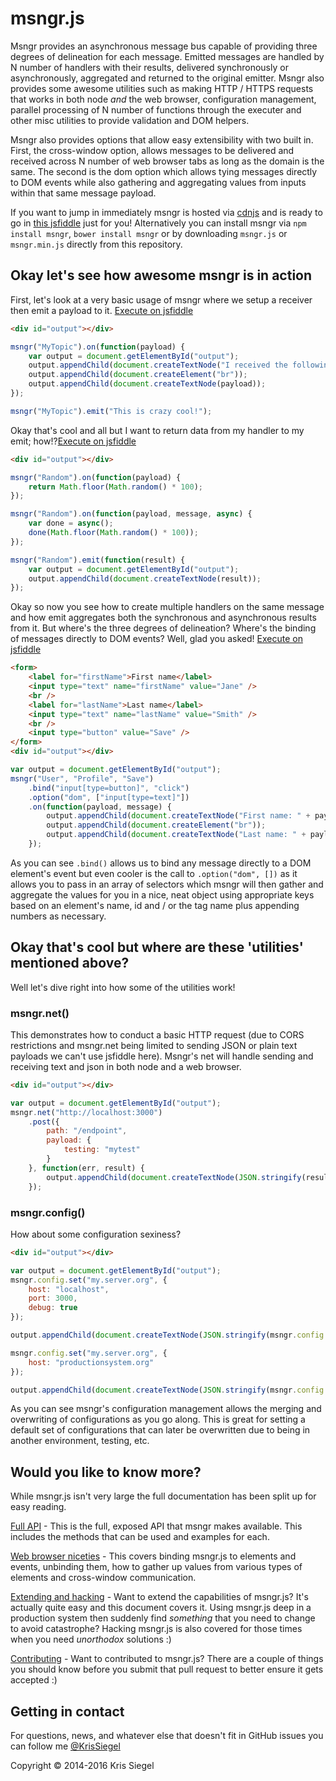 # msngr.js
Msngr provides an asynchronous message bus capable of providing three degrees of delineation for each message. Emitted messages are handled by N number of handlers with their results, delivered synchronously or asynchronously, aggregated and returned to the original emitter. Msngr also provides some awesome utilities such as making HTTP / HTTPS requests that works in both node *and* the web browser, configuration management, parallel processing of N number of functions through the executer and other misc utilities to provide validation and DOM helpers.

Msngr also provides options that allow easy extensibility with two built in. First, the cross-window option, allows messages to be delivered and received across N number of web browser tabs as long as the domain is the same. The second is the dom option which allows tying messages directly to DOM events while also gathering and aggregating values from inputs within that same message payload.

If you want to jump in immediately msngr is hosted via [cdnjs](https://cdnjs.com/) and is ready to go in [this jsfiddle](http://jsfiddle.net/w2t0g1vc/) just for you! Alternatively you can install msngr via ```npm install msngr```, ```bower install msngr``` or by downloading ```msngr.js``` or ```msngr.min.js``` directly from this repository.

## Okay let's see how awesome msngr is in action
First, let's look at a very basic usage of msngr where we setup a receiver then emit a payload to it. [Execute on jsfiddle](http://jsfiddle.net/w2t0g1vc/2/)
```html
<div id="output"></div>
```
```javascript
msngr("MyTopic").on(function(payload) {
    var output = document.getElementById("output");
    output.appendChild(document.createTextNode("I received the following payload:"));
    output.appendChild(document.createElement("br"));
    output.appendChild(document.createTextNode(payload));
});

msngr("MyTopic").emit("This is crazy cool!");
```

Okay that's cool and all but I want to return data from my handler to my emit; how!?[Execute on jsfiddle](http://jsfiddle.net/w2t0g1vc/4/)
```html
<div id="output"></div>
```
```javascript
msngr("Random").on(function(payload) {
    return Math.floor(Math.random() * 100);
});

msngr("Random").on(function(payload, message, async) {
    var done = async();
    done(Math.floor(Math.random() * 100));
});

msngr("Random").emit(function(result) {
    var output = document.getElementById("output");
    output.appendChild(document.createTextNode(result));
});
```

Okay so now you see how to create multiple handlers on the same message and how emit aggregates both the synchronous and asynchronous results from it. But where's the three degrees of delineation? Where's the binding of messages directly to DOM events? Well, glad you asked! [Execute on jsfiddle](http://jsfiddle.net/w2t0g1vc/5/)
```html
<form>
    <label for="firstName">First name</label>
    <input type="text" name="firstName" value="Jane" />
    <br />
    <label for="lastName">Last name</label>
    <input type="text" name="lastName" value="Smith" />
    <br />
    <input type="button" value="Save" />
</form>
<div id="output"></div>
```
```javascript
var output = document.getElementById("output");
msngr("User", "Profile", "Save")
	.bind("input[type=button]", "click")
    .option("dom", ["input[type=text]"])
	.on(function(payload, message) {
    	output.appendChild(document.createTextNode("First name: " + payload.firstName));
    	output.appendChild(document.createElement("br"));
        output.appendChild(document.createTextNode("Last name: " + payload.lastName));
	});
```
As you can see ```.bind()``` allows us to bind any message directly to a DOM element's event but even cooler is the call to ```.option("dom", [])``` as it allows you to pass in an array of selectors which msngr will then gather and aggregate the values for you in a nice, neat object using appropriate keys based on an element's name, id and / or the tag name plus appending numbers as necessary.

## Okay that's cool but where are these 'utilities' mentioned above?
Well let's dive right into how some of the utilities work!

### msngr.net()
This demonstrates how to conduct a basic HTTP request (due to CORS restrictions and msngr.net being limited to sending JSON or plain text payloads we can't use jsfiddle here). Msngr's net will handle sending and receiving text and json in both node and a web browser.

```html
<div id="output"></div>
```
```javascript
var output = document.getElementById("output");
msngr.net("http://localhost:3000")
	.post({
    	path: "/endpoint",
    	payload: {
            testing: "mytest"
        }
	}, function(err, result) {
    	output.appendChild(document.createTextNode(JSON.stringify(result)));
	});
```

### msngr.config()
How about some configuration sexiness?

```html
<div id="output"></div>
```
```javascript
var output = document.getElementById("output");
msngr.config.set("my.server.org", {
    host: "localhost",
    port: 3000,
    debug: true
});

output.appendChild(document.createTextNode(JSON.stringify(msngr.config.get("my.server.org"))));

msngr.config.set("my.server.org", {
    host: "productionsystem.org"
});

output.appendChild(document.createTextNode(JSON.stringify(msngr.config.get("my.server.org"))));
```

As you can see msngr's configuration management allows the merging and overwriting of configurations as you go along. This is great for setting a default set of configurations that can later be overwritten due to being in another environment, testing, etc.

## Would you like to know more?
While msngr.js isn't very large the full documentation has been split up for easy reading.

[Full API](https://github.com/KrisSiegel/msngr.js/blob/master/docs/api.md) - This is the full, exposed API that msngr makes available. This includes the methods that can be used and examples for each.

[Web browser niceties](https://github.com/KrisSiegel/msngr.js/blob/master/docs/web%20browser%20niceties.md) - This covers binding msngr.js to elements and events, unbinding them, how to gather up values from various types of elements and cross-window communication.

[Extending and hacking](https://github.com/KrisSiegel/msngr.js/blob/master/docs/extending%20and%20hacking.md) - Want to extend the capabilities of msngr.js? It's actually quite easy and this document covers it. Using msngr.js deep in a production system then suddenly find *something* that you need to change to avoid catastrophe? Hacking msngr.js is also covered for those times when you need *unorthodox* solutions :)

[Contributing](https://github.com/KrisSiegel/msngr.js/blob/master/docs/contributing.md) - Want to contributed to msngr.js? There are a couple of things you should know before you submit that pull request to better ensure it gets accepted :)

## Getting in contact
For questions, news, and whatever else that doesn't fit in GitHub issues you can follow me [@KrisSiegel](https://twitter.com/KrisSiegel)

Copyright © 2014-2016 Kris Siegel
